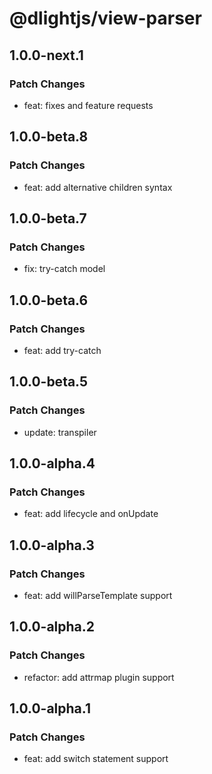 # @dlightjs/view-parser

## 1.0.0-next.1

### Patch Changes

- feat: fixes and feature requests

## 1.0.0-beta.8

### Patch Changes

- feat: add alternative children syntax

## 1.0.0-beta.7

### Patch Changes

- fix: try-catch model

## 1.0.0-beta.6

### Patch Changes

- feat: add try-catch

## 1.0.0-beta.5

### Patch Changes

- update: transpiler

## 1.0.0-alpha.4

### Patch Changes

- feat: add lifecycle and onUpdate

## 1.0.0-alpha.3

### Patch Changes

- feat: add willParseTemplate support

## 1.0.0-alpha.2

### Patch Changes

- refactor: add attrmap plugin support

## 1.0.0-alpha.1

### Patch Changes

- feat: add switch statement support
